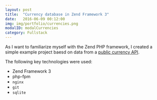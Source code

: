 ```yaml
---
layout: post
title:  "Currency database in Zend Framework 3"
date:   2016-06-09 00:12:00
img: img/portfolio/currencies.png
modalID: modalCurrencies
category: Fullstack
---
```


As I want to familiarize myself with the Zend PHP framework,
I created a simple example project baesd on data from a [public currency API][link-oer].

The following key technologies were used:

* Zend Framework 3
* php-fpm
* `nginx`
* `git`
* `sqlite`

[link-oer]: https://openexchangerates.org/
[link-currencies]: http://currencies.lorentzon.co/